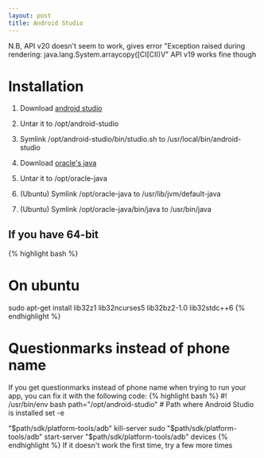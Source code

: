 ```yaml
---
layout: post
title: Android Studio
---
```


N.B, API v20 doesn't seem to work, gives error "Exception raised during rendering: java.lang.System.arraycopy([CI[CII)V"
API v19 works fine though

# Installation

1. Download [android studio](https://developer.android.com/sdk/installing/studio.html)
2. Untar it to /opt/android-studio
3. Symlink /opt/android-studio/bin/studio.sh to /usr/local/bin/android-studio

4. Download [oracle's java](http://www.oracle.com/technetwork/java/javase/downloads/index.html)
5. Untar it to /opt/oracle-java
6. (Ubuntu) Symlink /opt/oracle-java to /usr/lib/jvm/default-java
7. (Ubuntu) Symlink /opt/oracle-java/bin/java to /usr/bin/java

## If you have 64-bit
{% highlight bash %}
# On ubuntu
sudo apt-get install lib32z1 lib32ncurses5 lib32bz2-1.0 lib32stdc++6
{% endhighlight %}

# Questionmarks instead of phone name
If you get questionmarks instead of phone name when trying to run your app, you
can fix it with the following code:
{% highlight bash %}
#! /usr/bin/env bash
path="/opt/android-studio"  # Path where Android Studio is installed
set -e

"$path/sdk/platform-tools/adb" kill-server
sudo "$path/sdk/platform-tools/adb" start-server
"$path/sdk/platform-tools/adb" devices
{% endhighlight %}
If it doesn't work the first time, try a few more times

